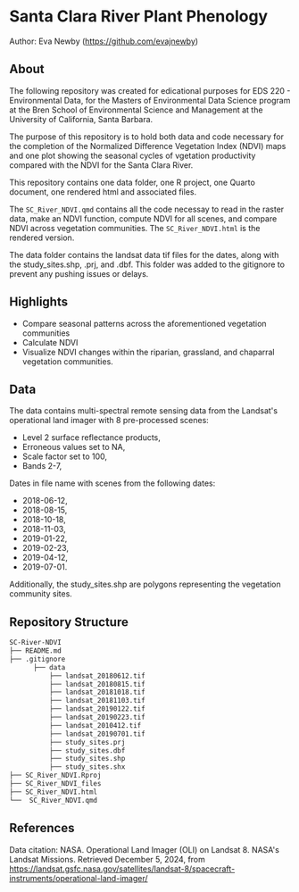 # Santa Clara River Plant Phenology

Author: Eva Newby (https://github.com/evajnewby)

## About
The following repository was created for edicational purposes for EDS 220 - Environmental Data, for the Masters of Environmental Data Science program at the Bren School of Environmental Science and Management at the University of California, Santa Barbara. 

The purpose of this repository is to hold both data and code necessary for the completion of the Normalized Difference Vegetation Index (NDVI) maps and one plot showing the seasonal cycles of vgetation productivity compared with the NDVI for the Santa Clara River. 

This repository contains one data folder, one R project, one Quarto document, one rendered html and associated files. 

The `SC_River_NDVI.qmd` contains all the code necessay to read in the raster data, make an NDVI function, compute NDVI for all scenes, and compare NDVI across vegetation communities. The `SC_River_NDVI.html` is the rendered version. 

The data folder contains the landsat data tif files for the dates, along with the study_sites.shp, .prj, and .dbf. This folder was added to the gitignore to prevent any pushing issues or delays.

## Highlights
-   Compare seasonal patterns across the aforementioned vegetation communities
-   Calculate NDVI
-   Visualize NDVI changes within the riparian, grassland, and chaparral vegetation communities.

## Data
The data contains multi-spectral remote sensing data from the Landsat's operational land imager with 8 pre-processed scenes:
- Level 2 surface reflectance products,
- Erroneous values set to NA,
- Scale factor set to 100,
- Bands 2-7,

Dates in file name with scenes from the following dates:
- 2018-06-12,
- 2018-08-15,
- 2018-10-18,
- 2018-11-03,
- 2019-01-22,
- 2019-02-23,
- 2019-04-12,
- 2019-07-01.
  
Additionally, the study_sites.shp are polygons representing the vegetation community sites.

## Repository Structure
```bash
SC-River-NDVI
├── README.md
├── .gitignore
      ├── data
          ├── landsat_20180612.tif
          ├── landsat_20180815.tif
          ├── landsat_20181018.tif
          ├── landsat_20181103.tif
          ├── landsat_20190122.tif
          ├── landsat_20190223.tif
          ├── landsat_2010412.tif
          ├── landsat_20190701.tif
          ├── study_sites.prj
          ├── study_sites.dbf
          ├── study_sites.shp
          ├── study_sites.shx
├── SC_River_NDVI.Rproj
├── SC_River_NDVI_files
├── SC_River_NDVI.html
└──  SC_River_NDVI.qmd
```

## References
Data citation: NASA. Operational Land Imager (OLI) on Landsat 8. NASA's Landsat Missions. Retrieved December 5, 2024, from https://landsat.gsfc.nasa.gov/satellites/landsat-8/spacecraft-instruments/operational-land-imager/
